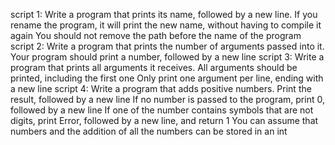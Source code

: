 script 1: Write a program that prints its name, followed by a new line.
If you rename the program, it will print the new name, without having to compile it again
You should not remove the path before the name of the program
script 2: Write a program that prints the number of arguments passed into it.
Your program should print a number, followed by a new line
script 3: Write a program that prints all arguments it receives.
All arguments should be printed, including the first one
Only print one argument per line, ending with a new line
script 4: Write a program that adds positive numbers.
Print the result, followed by a new line
If no number is passed to the program, print 0, followed by a new line
If one of the number contains symbols that are not digits, print Error, followed by a new line, and return 1
You can assume that numbers and the addition of all the numbers can be stored in an int
